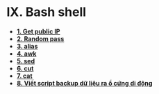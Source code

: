 # IX. Bash shell

* **[1. Get public IP](#chapter-1)**
* **[2. Random pass](#chapter-2)**
* **[3. alias](#chapter-3)**
* **[4. awk](#chapter-4)**
* **[5. sed](#chapter-5)**
* **[6. cut](#chapter-6)**
* **[7. cat](#chapter-7)**
* **[8. Viết script backup dữ liệu ra ổ cứng di động](#chapter-8)**


